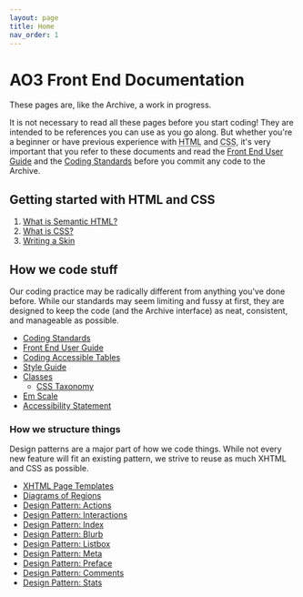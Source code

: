 ```yaml
---
layout: page
title: Home
nav_order: 1
---
```

# AO3 Front End Documentation

These pages are, like the Archive, a work in progress.

It is not necessary to read all these pages before you start coding! They are intended to be references you can use as you go along. But whether you're a beginner or have previous experience with <abbr title="HyperText Markup Language">HTML</abbr> and <abbr title="Cascading Style Sheets">CSS</abbr>, it's very important that you refer to these documents and read the [Front End User Guide](front-end-user-guide) and the [Coding Standards](coding-standards) before you commit any code to the Archive.

## Getting started with HTML and CSS

1.  [What is Semantic HTML?](/basics/semantic-html)
2.  [What is CSS?](/baiscs/css)
3.  [Writing a Skin](/basics/writing-a-skin)
				
## How we code stuff

Our coding practice may be radically different from anything you've done before. While our standards may seem limiting and fussy at first, they are designed to keep the code (and the Archive interface) as neat, consistent, and manageable as possible.

* [Coding Standards](coding-standards)
* [Front End User Guide](front-end-user-guide)
* [Coding Accessible Tables](coding-accessible-tables)
* [Style Guide](style-guide)
* [Classes](classes)
	* [CSS Taxonomy](taxonomy)
* [Em Scale](em-scale)
* [Accessibility Statement](accessibility-statement)

### How we structure things

Design patterns are a major part of how we code things. While not every new feature will fit an existing pattern, we strive to reuse as much XHTML and CSS as possible. 

* [XHTML Page Templates](patterns/xhtml-page-templates)
* [Diagrams of Regions](patterns/regions)
* [Design Pattern: Actions](patterns/actions)
* [Design Pattern: Interactions](patterns/interactions)
* [Design Pattern: Index](patterns/index)
* [Design Pattern: Blurb](patterns/blurb)
* [Design Pattern: Listbox](patterns/listbox)
* [Design Pattern: Meta](patterns/meta)
* [Design Pattern: Preface](patterns/preface)
* [Design Pattern: Comments](patterns/comments)
* [Design Pattern: Stats](patterns/stats)


